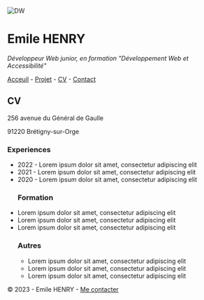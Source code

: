 ![DW](https://www.ikadia.fr/wp-content/uploads/2018/12/ikadia-article-developpeur-web-bandeau-head.jpg)
# Emile HENRY
*Développeur Web junior, en formation "Développement Web et Accessibilité"*

[Acceuil](https://github.com/EmileHENRY/S01E11-Atelier-Recap-Exo-EmileHENRY) - [Projet](https://github.com/EmileHENRY/S01E11-Atelier-Recap-Exo-EmileHENRY/blob/main/projet.md) - [CV](https://github.com/EmileHENRY/S01E11-Atelier-Recap-Exo-EmileHENRY/blob/main/CV%20exo%20s01e11%20EH.md) - [Contact](https://github.com/EmileHENRY/S01E11-Atelier-Recap-Exo-EmileHENRY/blob/main/contact%20exo%20s01e11%20EH.md)
## CV
256 avenue du Général de Gaulle

91220 Brétigny-sur-Orge

### Experiences
* 2022 - Lorem ipsum dolor sit amet, consectetur adipiscing elit
* 2021 - Lorem ipsum dolor sit amet, consectetur adipiscing elit
* 2020 - Lorem ipsum dolor sit amet, consectetur adipiscing elit
  ### Formation
* Lorem ipsum dolor sit amet, consectetur adipiscing elit
* Lorem ipsum dolor sit amet, consectetur adipiscing elit
* Lorem ipsum dolor sit amet, consectetur adipiscing elit
  ### Autres
  * Lorem ipsum dolor sit amet, consectetur adipiscing elit
  * Lorem ipsum dolor sit amet, consectetur adipiscing elit
  * Lorem ipsum dolor sit amet, consectetur adipiscing elit

:copyright: 2023 - Emile HENRY - [Me contacter](https://github.com/EmileHENRY/S01E11-Atelier-Recap-Exo-EmileHENRY/blob/main/contact%20exo%20s01e11%20EH.md)